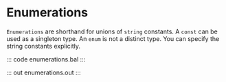 # Enumerations

`Enumerations` are shorthand for unions of `string` constants. A `const` can be used as a singleton type.
An `enum` is not a distinct type. You can specify the string constants explicitly.

::: code enumerations.bal :::

::: out enumerations.out :::